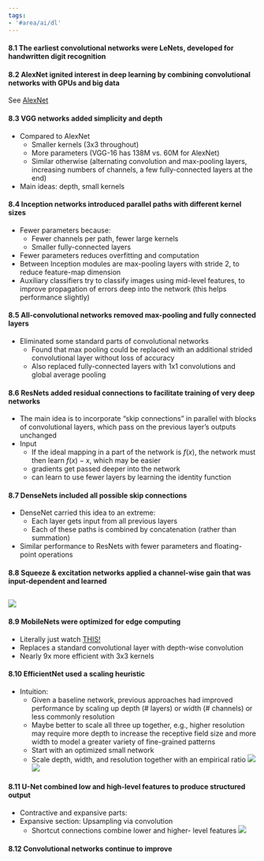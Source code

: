 ```yaml
---
tags:
- '#area/ai/dl'
---
```


#### 8.1 The earliest convolutional networks were LeNets, developed for handwritten digit recognition

#### 8.2 AlexNet ignited interest in deep learning by combining convolutional networks with GPUs and big data

See [AlexNet](8.2-alexnet.md)

#### 8.3 VGG networks added simplicity and depth

- Compared to AlexNet
  - Smaller kernels (3x3 throughout)
  - More parameters (VGG-16 has 138M vs. 60M for AlexNet)
  - Similar otherwise (alternating convolution and max-pooling layers, increasing numbers of channels, a few fully-connected layers at the end)
- Main ideas: depth, small kernels

#### 8.4 Inception networks introduced parallel paths with different kernel sizes

- Fewer parameters because:
  - Fewer channels per path, fewer large kernels
  - Smaller fully-connected layers
- Fewer parameters reduces overfitting and computation
- Between Inception modules are max-pooling layers with stride 2, to reduce feature-map dimension
- Auxiliary classifiers try to classify images using mid-level features, to improve propagation of errors deep into the network (this helps performance slightly)

#### 8.5 All-convolutional networks removed max-pooling and fully connected layers

- Eliminated some standard parts of convolutional networks
  - Found that max pooling could be replaced with an additional strided convolutional layer without loss of accuracy
  - Also replaced fully-connected layers with 1x1 convolutions and global average pooling

#### 8.6 ResNets added residual connections to facilitate training of very deep networks

- The main idea is to incorporate “skip connections” in parallel with blocks of convolutional layers, which pass on the previous layer’s outputs unchanged
- Input
  - If the ideal mapping in a part of the network is $f(x)$, the network must then learn $f(x)-x$, which may be easier
  - gradients get passed deeper into the network
  - can learn to use fewer layers by learning the identity function

#### 8.7 DenseNets included all possible skip connections

- DenseNet carried this idea to an extreme:
  - Each layer gets input from all previous layers
  - Each of these paths is combined by concatenation (rather than summation)
- Similar performance to ResNets with fewer parameters and floating-point operations

#### 8.8 Squeeze & excitation networks applied a channel-wise gain that was input-dependent and learned

## ![](Pasted%20image%2020231218022422.png)

#### 8.9 MobileNets were optimized for edge computing

- Literally just watch [THIS!](https://www.youtube.com/watch?v=vVaRhZXovbw)
- Replaces a standard convolutional layer with depth-wise convolution
- Nearly 9x more efficient with 3x3 kernels

#### 8.10 EfficientNet used a scaling heuristic

- Intuition:
  - Given a baseline network, previous approaches had improved performance by scaling up depth (# layers) or width (# channels) or less commonly resolution
  - Maybe better to scale all three up together, e.g., higher resolution may require more depth to increase the receptive field size and more width to model a greater variety of fine-grained patterns
  - Start with an optimized small network
  - Scale depth, width, and resolution together with an empirical ratio
    ![](Pasted%20image%2020231218030131.png)
    ![](Pasted%20image%2020231218030147.png)

#### 8.11 U-Net combined low and high-level features to produce structured output

- Contractive and expansive parts:
- Expansive section: Upsampling via convolution
  - Shortcut connections combine lower and higher- level features
    ![](Pasted%20image%2020231218030310.png)

#### 8.12 Convolutional networks continue to improve